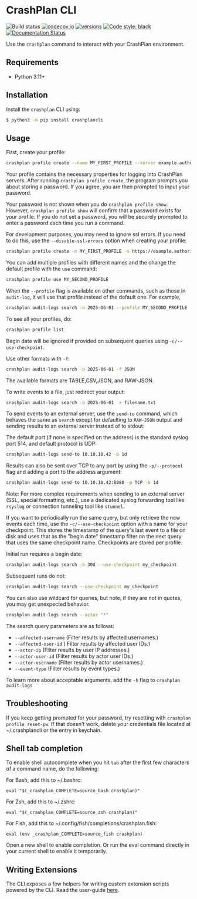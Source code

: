 # CrashPlan CLI

![Build status](https://github.com/CrashPlan-Labs/crashplancli/workflows/build/badge.svg)
[![codecov.io](https://codecov.io/github/crashplan/crashplancli/coverage.svg?branch=main)](https://codecov.io/github/crashplan/crashplancli?branch=master)
[![versions](https://img.shields.io/pypi/pyversions/crashplancli.svg)](https://pypi.org/project/crashplancli/)
[![Code style: black](https://img.shields.io/badge/code%20style-black-000000.svg)](https://github.com/psf/black)
[![Documentation Status](https://readthedocs.org/projects/crashplancli/badge/?version=latest)](https://clidocs.crashplan.com/en/latest/?badge=latest)

Use the `crashplan` command to interact with your CrashPlan environment.

## Requirements

- Python 3.11+

## Installation

Install the `crashplan` CLI using:

```bash
$ python3 -m pip install crashplancli
```

## Usage

First, create your profile:
```bash
crashplan profile create --name MY_FIRST_PROFILE --server example.authority.com --username security.admin@example.com
```

Your profile contains the necessary properties for logging into CrashPlan servers. After running `crashplan profile create`,
the program prompts you about storing a password. If you agree, you are then prompted to input your password.

Your password is not shown when you do `crashplan profile show`. However, `crashplan profile show` will confirm that a
password exists for your profile. If you do not set a password, you will be securely prompted to enter a password each
time you run a command.

For development purposes, you may need to ignore ssl errors. If you need to do this, use the `--disable-ssl-errors`
option when creating your profile:

```bash
crashplan profile create -n MY_FIRST_PROFILE -s https://example.authority.com -u security.admin@example.com --disable-ssl-errors
```

You can add multiple profiles with different names and the change the default profile with the `use` command:

```bash
crashplan profile use MY_SECOND_PROFILE
```

When the `--profile` flag is available on other commands, such as those in `audit-log`, it will use that profile
instead of the default one. For example,

```bash
crashplan audit-logs search -b 2025-06-01 --profile MY_SECOND_PROFILE
```

To see all your profiles, do:

```bash
crashplan profile list
```

Begin date will be ignored if provided on subsequent queries using `-c/--use-checkpoint`.

Use other formats with `-f`:

```bash
crashplan audit-logs search -b 2025-06-01 -f JSON
```

The available formats are TABLE,CSV,JSON, and RAW-JSON.

To write events to a file, just redirect your output:

```bash
crashplan audit-logs search -b 2025-06-01  > filename.txt
```

To send events to an external server, use the `send-to` command, which behaves the same as `search` except for defaulting
to `RAW-JSON` output and sending results to an external server instead of to stdout:

The default port (if none is specified on the address) is the standard syslog port 514, and default protocol is UDP:

```bash
crashplan audit-logs send-to 10.10.10.42 -b 1d
```

Results can also be sent over TCP to any port by using the `-p/--protocol` flag and adding a port to the address argument:

```bash
crashplan audit-logs send-to 10.10.10.42:8080 -p TCP -b 1d
```

Note: For more complex requirements when sending to an external server (SSL, special formatting, etc.), use a dedicated
syslog forwarding tool like `rsyslog` or connection tunneling tool like `stunnel`.

If you want to periodically run the same query, but only retrieve the new events each time, use the
`-c/--use-checkpoint` option with a name for your checkpoint. This stores the timestamp of the query's last event to a
file on disk and uses that as the "begin date" timestamp filter on the next query that uses the same checkpoint name.
Checkpoints are stored per profile.

Initial run requires a begin date:
```bash
crashplan audit-logs search -b 30d --use-checkpoint my_checkpoint
```

Subsequent runs do not:
```bash
crashplan audit-logs search --use-checkpoint my_checkpoint
```

You can also use wildcard for queries, but note, if they are not in quotes, you may get unexpected behavior.

```bash
crashplan audit-logs search --actor "*"
```

The search query parameters are as follows:

- `--affected-username` (Filter results by affected usernames.)
- `--affected-user-id` ( Filter results by affected user IDs.)
- `--actor-ip` (Filter results by user IP addresses.)
- `--actor-user-id` (Filter results by actor user IDs.)
- `--actor-username` (Filter results by actor usernames.)
- `--event-type` (Filter results by event types.)

To learn more about acceptable arguments, add the `-h` flag to `crashplan audit-logs`

## Troubleshooting

If you keep getting prompted for your password, try resetting with `crashplan profile reset-pw`.
If that doesn't work, delete your credentials file located at ~/.crashplancli or the entry in keychain.

## Shell tab completion

To enable shell autocomplete when you hit `tab` after the first few characters of a command name, do the following:

For Bash, add this to ~/.bashrc:

```
eval "$(_crashplan_COMPLETE=source_bash crashplan)"
```

For Zsh, add this to ~/.zshrc:

```
eval "$(_crashplan_COMPLETE=source_zsh crashplan)"
```

For Fish, add this to ~/.config/fish/completions/crashplan.fish:

```
eval (env _crashplan_COMPLETE=source_fish crashplan)
```

Open a new shell to enable completion. Or run the eval command directly in your current shell to enable it temporarily.


## Writing Extensions

The CLI exposes a few helpers for writing custom extension scripts powered by the CLI. Read the user-guide [here](https://clidocs.crashplan.com/en/feature-extension_scripts/userguides/extensions.html).
